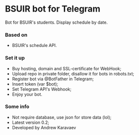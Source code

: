 # BSUIR bot for Telegram #

Bot for BSUIR's students. Display schedule by date.

### Based on ###

* BSUIR's schedule API.

### Set it up ###

* Buy hosting, domain and SSL-certificate for WebHook;
* Upload repo in private folder, disallow it for bots in robots.txt;
* Register bot via @BotFather in Telegram;
* Insert token (var $bot);
* Set Telegram API's Webhook;
* Enjoy your bot.

### Some info ###

* Not require database, use json for store data (lol);
* Latest version 0.2;
* Developed by Andrew Karavaev
